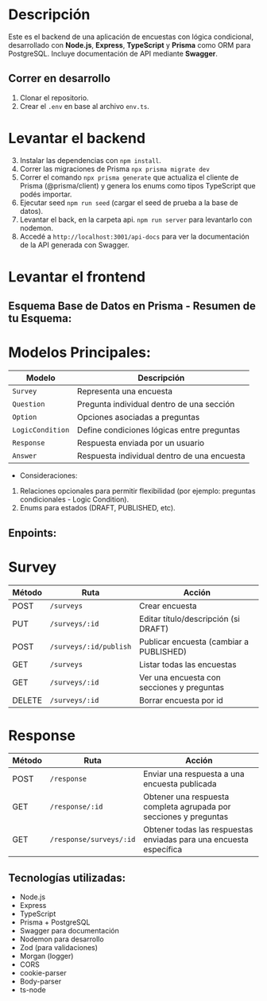 
# Descripción
Este es el backend de una aplicación de encuestas con lógica condicional, desarrollado con **Node.js**, **Express**, **TypeScript** y **Prisma** como ORM para PostgreSQL. Incluye documentación de API mediante **Swagger**.

## Correr en desarrollo

1. Clonar el repositorio.
2. Crear el ```.env``` en base al archivo ```env.ts```.

# Levantar el backend
3. Instalar las dependencias con ``` npm install ```.
4. Correr las migraciones de Prisma ``` npx prisma migrate dev ```
5. Correr el comando ``` npx prisma generate ``` que actualiza el cliente de Prisma (@prisma/client) y genera los enums como tipos TypeScript que podés importar.
6. Ejecutar seed ``` npm run seed ``` (cargar el seed de prueba a la base de datos).
7. Levantar el back, en la carpeta api. ```npm run server``` para levantarlo con nodemon.
8. Accedé a ```http://localhost:3001/api-docs``` para ver la documentación de la API generada con Swagger.

# Levantar el frontend



## Esquema Base de Datos en Prisma - Resumen de tu Esquema:

# Modelos Principales:

| Modelo           | Descripción                                 |
| ---------------- | ------------------------------------------- |
| `Survey`         | Representa una encuesta                     |
| `Question`       | Pregunta individual dentro de una sección   |
| `Option`         | Opciones asociadas a preguntas              |
| `LogicCondition` | Define condiciones lógicas entre preguntas  |
| `Response`       | Respuesta enviada por un usuario            |
| `Answer`         | Respuesta individual dentro de una encuesta |


- Consideraciones: 
1. Relaciones opcionales para permitir flexibilidad (por ejemplo: preguntas condicionales - Logic Condition).
2. Enums para estados (DRAFT, PUBLISHED, etc).


## Enpoints:

# Survey

| Método | Ruta                   | Acción                                     |
| ------ | -----------------------| -------------------------------------------|
| POST   | `/surveys`             | Crear encuesta                             |
| PUT    | `/surveys/:id`         | Editar título/descripción (si DRAFT)       |
| POST   | `/surveys/:id/publish` | Publicar encuesta (cambiar a PUBLISHED)    |
| GET    | `/surveys`             | Listar todas las encuestas                 |
| GET    | `/surveys/:id`         | Ver una encuesta con secciones y preguntas |
| DELETE | `/surveys/:id`         | Borrar encuesta por id                     |

# Response

| Método | Ruta                   | Acción                                                              |
|--------|------------------------|---------------------------------------------------------------------|
| POST   | `/response`            | Enviar una respuesta a una encuesta publicada                       |
| GET    | `/response/:id`        | Obtener una respuesta completa agrupada por secciones y preguntas   |
| GET    | `/response/surveys/:id`| Obtener todas las respuestas enviadas para una encuesta específica  |


## Tecnologías utilizadas:

- Node.js
- Express
- TypeScript
- Prisma + PostgreSQL
- Swagger para documentación
- Nodemon para desarrollo
- Zod (para validaciones)
- Morgan (logger)
- CORS
- cookie-parser
- Body-parser
- ts-node